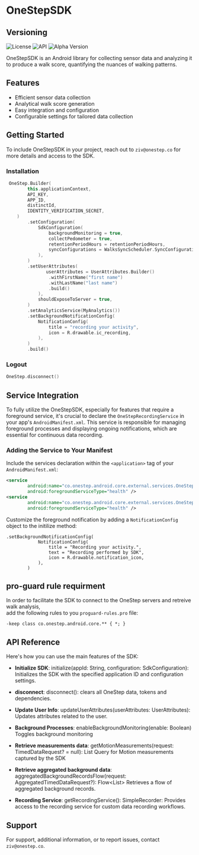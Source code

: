 # OneStepSDK

## Versioning

![License](https://img.shields.io/badge/license-Apache%202.0-blue.svg)
![API](https://img.shields.io/badge/API-26%2B-brightgreen.svg)
![Alpha Version](https://img.shields.io/badge/beta-0.6.10-red.svg)

OneStepSDK is an Android library for collecting sensor data and analyzing it to produce a walk score, quantifying the nuances of walking patterns.

## Features

- Efficient sensor data collection
- Analytical walk score generation
- Easy integration and configuration
- Configurable settings for tailored data collection

## Getting Started

To include OneStepSDK in your project, reach out to `ziv@onestep.co` for more details and access to the SDK.

### Installation

```kotlin
 OneStep.Builder(
        this.applicationContext,
        API_KEY,
        APP_ID,
        distinctId,
        IDENTITY_VERIFICATION_SECRET,
    )
        .setConfiguration(
            SdkConfiguration(
                backgroundMonitoring = true,
                collectPedometer = true,
                retentionPeriodHours = retentionPeriodHours,
                syncConfigurations = WalksSyncScheduler.SyncConfigurations.Enhanced,
            ),
        )
        .setUserAttributes(
               userAttributes = UserAttributes.Builder()
                .withFirstName("first name")
                .withLastName("last name")
                .build()
            ),
            shouldExposeToServer = true,
        )
        .setAnalyticsService(MyAnalytics())
        .setBackgroundNotificationConfig(
            NotificationConfig(
                title = "recording your activity",
                icon = R.drawable.ic_recording,
            ),
        )
        .build()
```

### Logout
```kotlin
OneStep.disconnect()
```

## Service Integration

To fully utilize the OneStepSDK, especially for features that require a foreground service, it's crucial to declare the `OneStepRecordingService` in your app's `AndroidManifest.xml`. This service is responsible for managing foreground processes and displaying ongoing notifications, which are essential for continuous data recording.

### Adding the Service to Your Manifest

Include the services declaration within the `<application>` tag of your `AndroidManifest.xml`:

```xml
<service
        android:name="co.onestep.android.core.external.services.OneStepRecordingService"
        android:foregroundServiceType="health" />
<service
        android:name="co.onestep.android.core.external.services.OneStepForegroundService"
        android:foregroundServiceType="health" />
```

Customize the foreground notification by adding a `NotificationConfig` object to the initilize method:
```
.setBackgroundNotificationConfig(
            NotificationConfig(
                title = "Recording your activity.",
                text = "Recording performed by SDK",
                icon = R.drawable.notification_icon,
            ),
        )
```

## pro-guard rule requirment
In order to facilitate the SDK to connect to the OneStep servers and retreive walk analysis,  
add the following rules to you `proguard-rules.pro` file:

`-keep class co.onestep.android.core.** { *; } `

## API Reference

Here's how you can use the main features of the SDK:

- **Initialize SDK**: initialize(appId: String, configuration: SdkConfiguration):
  Initializes the SDK with the specified application ID and configuration settings.

- **disconnect**: disconnect():
  clears all OneStep data, tokens and dependencies.

- **Update User Info**: updateUserAttributes(userAttributes: UserAttributes):
  Updates attributes related to the user.

- **Background Processes**: enableBackgroundMonitoring(enable: Boolean)
  Toggles background monitoring

- **Retrieve measurements data**: getMotionMeasurements(request: TimedDataRequest? = null): List<MotionMeasurement>
  Query for Motion measurements captured by the SDK

- **Retrieve aggregated background data**: aggregatedBackgroundRecordsFlow(request: AggregatedTimedDataRequest?): Flow<List<AggregatedBackgroundActivity>>
  Retrieves a flow of aggregated background records.

- **Recording Service**: getRecordingService(): SimpleRecorder:
  Provides access to the recording service for custom data recording workflows.

## Support

For support, additional information, or to report issues, contact `ziv@onestep.co`.